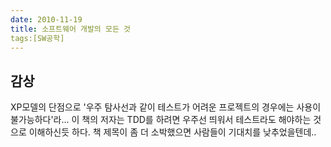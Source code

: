 ```yaml
---
date: 2010-11-19
title: 소프트웨어 개발의 모든 것
tags:[SW공학]
---
```


## 감상
XP모델의 단점으로 '우주 탐사선과 같이 테스트가 어려운 프로젝트의 경우에는 사용이 불가능하다'라… 
이 책의 저자는 TDD를 하려면 우주선 띄워서 테스트라도 해야하는 것으로 이해하신듯 하다. 
책 제목이 좀 더 소박했으면 사람들이 기대치를 낮추었을텐데.. 
